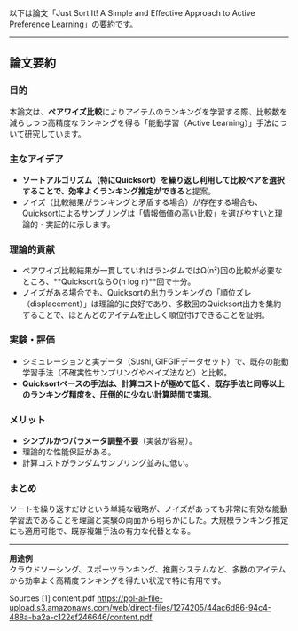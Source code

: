 <!-- META
{"title":"Just Sort It! A Simple and Effective Approach to Active Preference Learning","link":"https://infoscience.epfl.ch/server/api/core/bitstreams/ad864667-6f63-4b2b-9737-c1ee878c229f/content","media":"academic","tags":["preference"],"short":{"en":"estimate preference ranking","ja":"嗜好ランキングを推定"},"importance":2,"hasPage":true,"createdAt":1744806862.954,"updatedAt":1744806862.954}
META -->

以下は論文「Just Sort It! A Simple and Effective Approach to Active Preference Learning」の要約です。

---

## 論文要約

### 目的
本論文は、**ペアワイズ比較**によりアイテムのランキングを学習する際、比較数を減らしつつ高精度なランキングを得る「能動学習（Active Learning）」手法について研究しています。

### 主なアイデア
- **ソートアルゴリズム（特にQuicksort）を繰り返し利用して比較ペアを選択することで、効率よくランキング推定ができる**と提案。
- ノイズ（比較結果がランキングと矛盾する場合）が存在する場合も、Quicksortによるサンプリングは「情報価値の高い比較」を選びやすいと理論的・実証的に示します。

### 理論的貢献
- ペアワイズ比較結果が一貫していればランダムではΩ(n²)回の比較が必要なところ、**QuicksortならO(n log n)**回で十分。
- ノイズがある場合でも、Quicksortの出力ランキングの「順位ズレ（displacement）」は理論的に良好であり、多数回のQuicksort出力を集約することで、ほとんどのアイテムを正しく順位付けできることを証明。

### 実験・評価
- シミュレーションと実データ（Sushi, GIFGIFデータセット）で、既存の能動学習手法（不確実性サンプリングやベイズ法など）と比較。
- **Quicksortベースの手法は、計算コストが極めて低く、既存手法と同等以上のランキング精度を、圧倒的に少ない計算時間で実現**。

### メリット
- **シンプルかつパラメータ調整不要**（実装が容易）。
- 理論的な性能保証がある。
- 計算コストがランダムサンプリング並みに低い。

### まとめ
ソートを繰り返すだけという単純な戦略が、ノイズがあっても非常に有効な能動学習法であることを理論と実験の両面から明らかにした。大規模ランキング推定にも適用可能で、既存複雑手法の有力な代替となる。

---

**用途例**  
クラウドソーシング、スポーツランキング、推薦システムなど、多数のアイテムから効率よく高精度ランキングを得たい状況で特に有用です。

Sources
[1] content.pdf https://ppl-ai-file-upload.s3.amazonaws.com/web/direct-files/1274205/44ac6d86-94c4-488a-ba2a-c122ef246646/content.pdf
